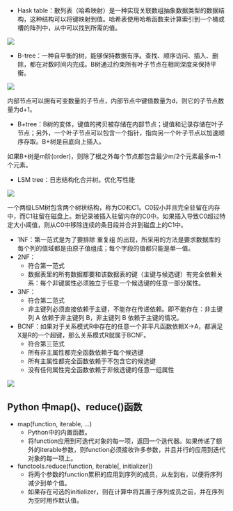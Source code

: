 ## 
- Hask table：散列表（哈希映射）是一种实现关联数组抽象数据类型的数据结构，这种结构可以将键映射到值。哈希表使用哈希函数来计算索引到一个桶或槽的阵列中，从中可以找到所需的值。

![](http://i64.tinypic.com/35n0vbq.jpg)

- B-tree：一种自平衡的树，能够保持数据有序。查找、顺序访问、插入、删除，都在对数时间内完成。B树通过约束所有叶子节点在相同深度来保持平衡。

![](http://i65.tinypic.com/2rptqjb.jpg)

内部节点可以拥有可变数量的子节点，内部节点中键值数量为d，则它的子节点数量为d+1。

- B+tree：B树的变体，键值的拷贝被存储在内部节点；键值和记录存储在叶子节点；另外，一个叶子节点可以包含一个指针，指向另一个叶子节点以加速顺序存取。B+树是自底向上插入。

如果B+树是m阶(order)，则除了根之外每个节点都包含最少m/2个元素最多m-1个元素。

- LSM tree：日志结构化合并树。优化写性能

![](http://i67.tinypic.com/4vfgpx.jpg)

一个两级LSM树包含两个树状结构，称为C0和C1。C0较小并且完全驻留在内存中，而C1驻留在磁盘上。新记录被插入驻留内存的C0中。如果插入导致C0超过特定大小阈值，则从C0中移除连续的条目段并合并到磁盘上的C1中。

- 1NF：第一范式是为了要排除 重复组 的出现，所采用的方法是要求数据库的每个列的值域都是由原子值组成；每个字段的值都只能是单一值。
- 2NF：
  - 符合第一范式
  - 数据表里的所有数据都要和该数据表的键（主键与候选键）有完全依赖关系：每个非键属性必须独立于任意一个候选键的任意一部分属性。
- 3NF：
  - 符合第二范式
  - 非主键列必须直接依赖于主键，不能存在传递依赖。即不能存在：非主键列 A 依赖于非主键列 B，非主键列 B 依赖于主键的情况。
- BCNF：如果对于关系模式R中存在的任意一个非平凡函数依赖X->A，都满足X是R的一个超键，那么关系模式R就属于BCNF。
  - 符合第三范式
  - 所有非主属性都完全函数依赖于每个候选键
  - 所有主属性都完全函数依赖于不包含它的候选键
  - 没有任何属性完全函数依赖于非候选键的任意一组属性

![](http://i68.tinypic.com/2qlejcw.jpg)

## Python 中map()、reduce()函数
- map(function, iterable, ...)
  - Python中的内置函数。
  - 将function应用到可迭代对象的每一项，返回一个迭代器。如果传递了额外的iterable参数，则function必须接收许多参数，并且并行的应用到迭代对象的每一项上。
- functools.reduce(function, iterable[, initializer])
  - 将两个参数的function累积的应用到序列的成员，从左到右，以便将序列减少到单个值。
  - 如果存在可选的initializer，则在计算中将其置于序列成员之前，并在序列为空时用作默认值。

